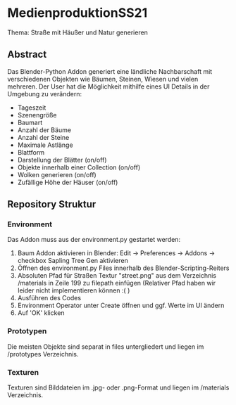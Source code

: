 # MedienproduktionSS21
Thema: Straße mit Häußer und Natur generieren

## Abstract
Das Blender-Python Addon generiert eine ländliche Nachbarschaft mit verschiedenen Objekten wie Bäumen, Steinen, Wiesen und vielen mehreren. 
Der User hat die Möglichkeit mithilfe eines UI Details in der Umgebung zu verändern:
- Tageszeit
- Szenengröße
- Baumart
- Anzahl der Bäume
- Anzahl der Steine
- Maximale Astlänge
- Blattform
- Darstellung der Blätter (on/off)
- Objekte innerhalb einer Collection (on/off)
- Wolken generieren (on/off)
- Zufällige Höhe der Häuser (on/off)

## Repository Struktur
### Environment
Das Addon muss aus der environment.py gestartet werden: 
1. Baum Addon aktivieren in Blender: Edit -> Preferences -> Addons -> checkbox Sapling Tree Gen aktivieren
2. Öffnen des environment.py Files innerhalb des Blender-Scripting-Reiters
3. Absoluten Pfad für Straßen Textur "street.png" aus dem Verzeichnis /materials in Zeile 199 zu filepath einfügen (Relativer Pfad haben wir leider nicht implementieren können :( )
4. Ausführen des Codes
5. Environment Operator unter Create öffnen und ggf. Werte im UI ändern
6. Auf 'OK' klicken

### Prototypen
Die meisten Objekte sind separat in files untergliedert und liegen im /prototypes Verzeichnis. 

### Texturen
Texturen sind Bilddateien im .jpg- oder .png-Format und liegen im /materials Verzeichnis.

